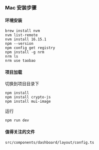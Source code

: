 ### Mac 安装步骤

#### 环境安装

```shell
brew install nvm
nvm list-remote
nvm install 16.15.1
npm --version
npm config get registry
npm install -g nrm
nrm ls
nrm use taobao
```

#### 项目加载

切换到项目目录下

```shell
npm install
npm install crypto-js
npm install mui-image
```

运行

```shell
npm run dev
```

#### 值得关注的文件

```shell
src/components/dashboard/layout/config.ts
```

